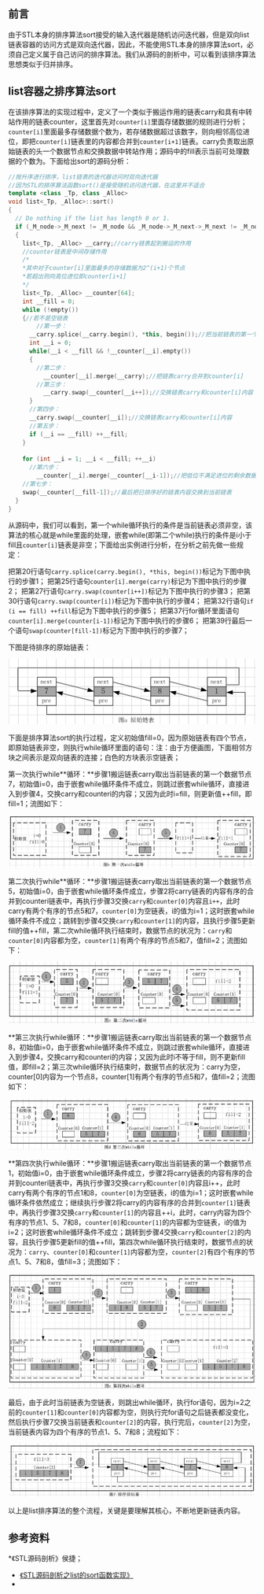 ## 前言

由于STL本身的排序算法sort接受的输入迭代器是随机访问迭代器，但是双向list链表容器的访问方式是双向迭代器，因此，不能使用STL本身的排序算法sort，必须自己定义属于自己访问的排序算法。我们从源码的剖析中，可以看到该排序算法思想类似于归并排序。

## list容器之排序算法sort

在该排序算法的实现过程中，定义了一个类似于搬运作用的链表carry和具有中转站作用的链表counter，这里首先对`counter[i]`里面存储数据的规则进行分析；`counter[i]`里面最多存储数据个数为，若存储数据超过该数字，则向相邻高位进位，即把`counter[i]`链表里的内容都合并到`counter[i+1]`链表。carry负责取出原始链表的头一个数据节点和交换数据中转站作用；源码中的fill表示当前可处理数据的个数为。下面给出sort的源码分析：

```cpp
//按升序进行排序，list链表的迭代器访问时双向迭代器
//因为STL的排序算法函数sort()是接受随机访问迭代器，在这里并不适合
template <class _Tp, class _Alloc>
void list<_Tp, _Alloc>::sort()
{
  // Do nothing if the list has length 0 or 1.
  if (_M_node->_M_next != _M_node && _M_node->_M_next->_M_next != _M_node) 
  {
    list<_Tp, _Alloc> __carry;//carry链表起到搬运的作用
	//counter链表是中间存储作用
	/*
	*其中对于counter[i]里面最多的存储数据为2^(i+1)个节点
	*若超出则向高位进位即counter[i+1]
	*/
    list<_Tp, _Alloc> __counter[64];
    int __fill = 0;
    while (!empty()) 
	{//若不是空链表
		//第一步：
      __carry.splice(__carry.begin(), *this, begin());//把当前链表的第一个节点放在carry链表头
      int __i = 0;
      while(__i < __fill && !__counter[__i].empty()) 
	  {
        //第二步：
		  __counter[__i].merge(__carry);//把链表carry合并到counter[i]
        //第三步：
		  __carry.swap(__counter[__i++]);//交换链表carry和counter[i]内容
      }
      //第四步：
	  __carry.swap(__counter[__i]);//交换链表carry和counter[i]内容         
      //第五步：
	  if (__i == __fill) ++__fill;
    } 

    for (int __i = 1; __i < __fill; ++__i)
      //第六步：
		__counter[__i].merge(__counter[__i-1]);//把低位不满足进位的剩余数据全部有序的合并到上一位
    //第七步：
	swap(__counter[__fill-1]);//最后把已排序好的链表内容交换到当前链表
  }
}
```

从源码中，我们可以看到，第一个while循环执行的条件是当前链表必须非空，该算法的核心就是while里面的处理，嵌套while(即第二个while)执行的条件是i小于fill且`counter[i]`链表是非空；下面给出实例进行分析，在分析之前先做一些规定：

把第20行语句`carry.splice(carry.begin(), *this, begin())`标记为下图中执行的步骤1；
把第25行语句`counter[i].merge(carry)`标记为下图中执行的步骤2；
把第27行语句`carry.swap(counter[i++])`标记为下图中执行的步骤3；
把第30行语句`carry.swap(counter[i])`标记为下图中执行的步骤4；
把第32行语句`if (i == fill) ++fill`标记为下图中执行的步骤5；
把第37行for循环里面语句`counter[i].merge(counter[i-1])`标记为下图中执行的步骤6；
把第39行最后一个语句`swap(counter[fill-1])`标记为下图中执行的步骤7；

下图是待排序的原始链表：

![](./images/list_sort01.png)

下面是排序算法sort的执行过程，定义初始值fill=0，因为原始链表有四个节点，即原始链表非空，则执行while循环里面的语句：注：由于方便画图，下面相邻方块之间表示是双向链表的连接；白色的方块表示空链表；

第一次执行while**循环：**步骤1搬运链表carry取出当前链表的第一个数据节点7，初始值i=0，由于嵌套while循环条件不成立，则跳过嵌套while循环，直接进入到步骤4，交换carry和counteri的内容；又因为此时i=fill，则更新值++fill，即fill=1；流图如下：

![](./images/list_sort02.png)

第二次执行while**循环：**步骤1搬运链表carry取出当前链表的第一个数据节点5，初始值i=0，由于嵌套while循环条件成立，步骤2将carry链表的内容有序的合并到counteri链表中，再执行步骤3交换`carry`和`counter[0]`内容且`i++`，此时carry有两个有序的节点5和7，`counter[0]`为空链表，i的值为i=1；这时嵌套while循环条件不成立；跳转到步骤4交换`carry`和`counter[1]`的内容，且执行步骤5更新fill的值++fill，第二次while循环执行结束时，数据节点的状况为：`carry`和`counter[0]`内容都为空，`counter[1]`有两个有序的节点5和7，值fill=2；流图如下：

![](./images/list_sort03.png)

**第三次执行while循环：**步骤1搬运链表carry取出当前链表的第一个数据节点8，初始值i=0，由于嵌套while循环条件不成立，则跳过嵌套while循环，直接进入到步骤4，交换carry和counteri的内容；又因为此时i不等于fill，则不更新fill值，即fill=2；第三次while循环执行结束时，数据节点的状况为：carry为空，counter[0]内容为一个节点8，counter[1]有两个有序的节点5和7，值fill=2；流图如下：

![](./images/list_sort04.png)

**第四次执行while循环：**步骤1搬运链表carry取出当前链表的第一个数据节点1，初始值i=0，由于嵌套while循环条件成立，步骤2将carry链表的内容有序的合并到counteri链表中，再执行步骤3交换`carry`和`counter[0]`内容且i++，此时carry有两个有序的节点1和8，`counter[0]`为空链表，i的值为i=1；这时嵌套while循环条件依然成立；继续执行步骤2将carry的内容有序的合并到`counter[1]`链表中，再执行步骤3交换`carry`和`counter[1]`的内容且++i，此时，carry内容为四个有序的节点1、5、7和8，`counter[0]`和`counter[1]`的内容都为空链表，i的值为i=2；这时嵌套while循环条件不成立；跳转到步骤4交换`carry`和`counter[2]`的内容，且执行步骤5更新fill的值++fill，第四次while循环执行结束时，数据节点的状况为：`carry`、`counter[0]`和`counter[1]`内容都为空，`counter[2]`有四个有序的节点1、5、7和8，值fill=3；流图如下：

![](./images/list_sort05.png)

最后，由于此时当前链表为空链表，则跳出while循环，执行for语句，因为i=2之前的`counter[1]`和`counter[0]`内容都为空，则执行完for语句之后链表都没变化，然后执行步骤7交换当前链表和`counter[2]`的内容，执行完后，`counter[2]`为空，当前链表内容为四个有序的节点1、5、7和8；流程如下：

![](./images/list_sort06.png)

以上是list排序算法的整个流程，关键是要理解其核心，不断地更新链表内容。

## 参考资料

*《STL源码剖析》侯捷；
* [《STL源码剖析之list的sort函数实现》](http://www.cnblogs.com/wwblog/p/3653055.html)
* 